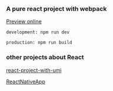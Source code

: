 ### A pure react project with webpack

[Preview online](https://web.0351zhuangxiu.com/pure-react-project-with-webpack/)

`development: npm run dev`

`production: npm run build`

### other projects about React

[react-project-with-umi](https://github.com/zymfe/react-project-with-umi)

[ReactNativeApp](https://github.com/zymfe/ReactNativeApp)
